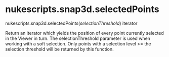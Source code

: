 # nukescripts.snap3d.selectedPoints
nukescripts.snap3d.selectedPoints(_selectionThreshold_)  iterator

Return an iterator which yields the position of every point currently selected in the Viewer in turn.
The selectionThreshold parameter is used when working with a soft selection. Only points with a selection level >= the selection threshold will be returned by this function.